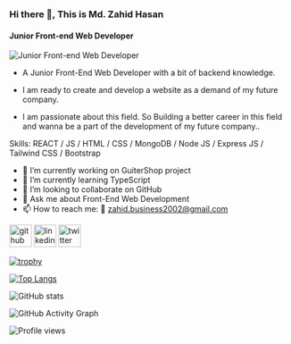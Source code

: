 ### Hi there 👋, This is Md. Zahid Hasan
#### Junior Front-end Web Developer
![Junior Front-end Web Developer](https://media-exp1.licdn.com/dms/image/D4D16AQEnumROOnBYEg/profile-displaybackgroundimage-shrink_350_1400/0/1670476511317?e=1675900800&v=beta&t=oC9nq5Fe3YT0kOdfGOK4GX5bFuOBxIAsvggCc3g_CPA)

- A Junior Front-End Web Developer with a bit of backend knowledge.

- I am ready to create and develop a website as a demand of my future company.

- I am passionate about this field. So Building a better career in this field and wanna be a part of the development of my future company..

Skills:  REACT / JS / HTML / CSS / MongoDB / Node JS / Express JS / Tailwind CSS  / Bootstrap 

- 🔭 I’m currently working on GuiterShop project 
- 🌱 I’m currently learning TypeScript 
- 👯 I’m looking to collaborate on GitHub 
- 💬 Ask me about Front-End Web Development 
- 📫 How to reach me: 📧 zahid.business2002@gmail.com 


[<img src='https://cdn.jsdelivr.net/npm/simple-icons@3.0.1/icons/github.svg' alt='github' height='40'>](https://github.com/zahidhasan0)  [<img src='https://cdn.jsdelivr.net/npm/simple-icons@3.0.1/icons/linkedin.svg' alt='linkedin' height='40'>](https://www.linkedin.com/in/md-zahid-hasan7/)  [<img src='https://cdn.jsdelivr.net/npm/simple-icons@3.0.1/icons/twitter.svg' alt='twitter' height='40'>](https://twitter.com/@Zahid_Anam_Nur)  

[![trophy](https://github-profile-trophy.vercel.app/?username=zahidhasan0)](https://github.com/ryo-ma/github-profile-trophy)

[![Top Langs](https://github-readme-stats.vercel.app/api/top-langs/?username=zahidhasan0)](https://github.com/anuraghazra/github-readme-stats)

![GitHub stats](https://github-readme-stats.vercel.app/api?username=zahidhasan0&show_icons=true&count_private=true)  

![GitHub Activity Graph](https://activity-graph.herokuapp.com/graph?username=zahidhasan0)  

![Profile views](https://gpvc.arturio.dev/zahidhasan0)  

<!---
zahidhasan0/zahidhasan0 is a ✨ special ✨ repository because its `README.md` (this file) appears on your GitHub profile.
You can click the Preview link to take a look at your changes.
--->
